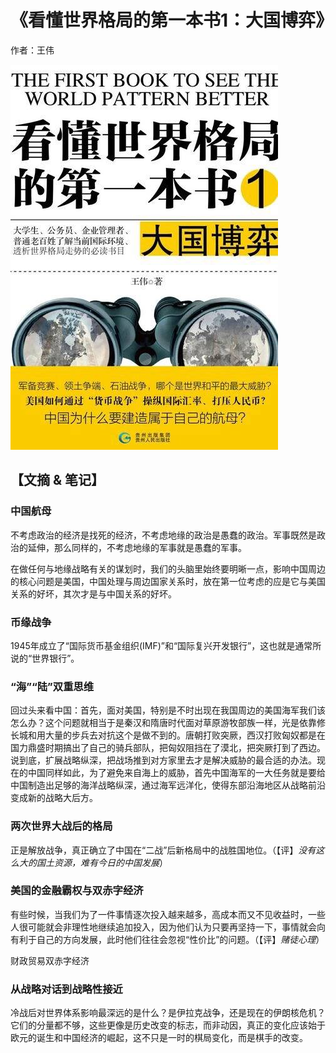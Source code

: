 # 《看懂世界格局的第一本书1：大国博弈》

作者：王伟

![](./src/20250626161838.jpg)
## 【文摘 & 笔记】

### 中国航母

不考虑政治的经济是找死的经济，不考虑地缘的政治是愚蠢的政治。军事既然是政治的延伸，那么同样的，不考虑地缘的军事就是愚蠢的军事。

在做任何与地缘战略有关的谋划时，我们的头脑里始终要明晰一点，影响中国周边的核心问题是美国，中国处理与周边国家关系时，放在第一位考虑的应是它与美国关系的好坏，其次才是与中国关系的好坏。

### 币缘战争

1945年成立了“国际货币基金组织(IMF)”和“国际复兴开发银行”，这也就是通常所说的“世界银行”。

### “海”“陆”双重思维

回过头来看中国：首先，面对美国，特别是不时出现在我国周边的美国海军我们该怎么办？这个问题就相当于是秦汉和隋唐时代面对草原游牧部族一样，光是依靠修长城和用大量的步兵去对抗这个是做不到的。唐朝打败突厥，西汉打败匈奴都是在国力鼎盛时期搞出了自己的骑兵部队，把匈奴阻挡在了漠北，把突厥打到了西边。说到底，扩展战略纵深，把战场推到对方家里去才是解决威胁的最合适的办法。现在的中国同样如此，为了避免来自海上的威胁，首先中国海军的一大任务就是要给中国制造出足够的海洋战略纵深，通过海军远洋化，使得东部沿海地区从战略前沿变成新的战略大后方。

### 两次世界大战后的格局

正是解放战争，真正确立了中国在“二战”后新格局中的战胜国地位。（【评】*没有这么大的国土资源，难有今日的中国发展*）


### 美国的金融霸权与双赤字经济

有些时候，当我们为了一件事情逐次投入越来越多，高成本而又不见收益时，一些人很可能就会非理性地继续追加投入，因为他们认为只要再坚持一下，事情就会向有利于自己的方向发展，此时他们往往会忽视“性价比”的问题。（【评】*赌徒心理*）

财政贸易双赤字经济

### 从战略对话到战略性接近

冷战后对世界体系影响最深远的是什么？是伊拉克战争，还是现在的伊朗核危机？它们的分量都不够，这些更像是历史改变的标志，而非动因，真正的变化应该始于欧元的诞生和中国经济的崛起，这不只是一时的棋局变化，而是棋手的改变。
